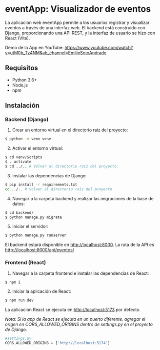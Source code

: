 # eventApp: Visualizador de eventos
La aplicación web eventApp permite a los usuarios registrar y visualizar eventos a través de una interfaz web. El backend está construido con Django, proporcionando una API REST, y la interfaz de usuario se hizo con React (Vite).

Demo de la App en YouTube: https://www.youtube.com/watch?v=utM0b_Tz4NM&ab_channel=EmilioSotoAndrade
## Requisitos

 - Python 3.6+ 
 - Node.js
 - npm
## Instalación
### Backend (Django)
1. Crear un entorno virtual en el directorio raíz del proyecto:
```bash
$ python -m venv venv
```
2. Activar el entorno virtual:
```bash
$ cd venv/Scripts
$ . activate
$ cd ../.. # Volver al directorio raíz del proyecto.
```
3. Instalar las dependencias de Django:
```bash
$ pip install -r requirements.txt
cd ../.. # Volver al directorio raíz del proyecto.
```
4. Navegar a la carpeta backend y realizar las migraciones de la base de datos:
```bash
$ cd backend/
$ python manage.py migrate
```
5. Iniciar el servidor:
```bash
$ python manage.py runserver
```
El backend estará disponible en [http://localhost:8000](http://localhost:8000/).
La ruta de la API es [http://localhost:8000/api/eventos/](http://localhost:8000/api/eventos/)
### Frontend (React)
1. Navegar a la carpeta frontend e instalar las dependencias de React:
```bash
$ npm i
```
2. Iniciar la aplicación de React:
```bash
$ npm run dev
```
La aplicación React se ejecuta en [http://localhost:5173](http://localhost:5173) por defecto.

*Nota: Si la app de React se ejecuta en un puerto diferente, agregar el origen en CORS_ALLOWED_ORIGINS dentro de settings.py en el proyecto de Django.*
```python
#settings.py
CORS_ALLOWED_ORIGINS = ['http://localhost:5174']
```

